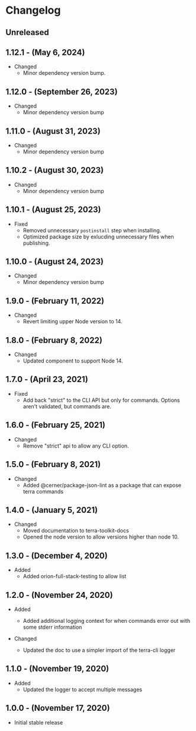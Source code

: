 # Changelog

## Unreleased

## 1.12.1 - (May 6, 2024)

* Changed
  * Minor dependency version bump.

## 1.12.0 - (September 26, 2023)

* Changed
  * Minor dependency version bump

## 1.11.0 - (August 31, 2023)

* Changed
  * Minor dependency version bump

## 1.10.2 - (August 30, 2023)

* Changed
  * Minor dependency version bump

## 1.10.1 - (August 25, 2023)

* Fixed
  * Removed unnecessary `postinstall` step when installing.
  * Optimized package size by exlucding unnecessary files when publishing.

## 1.10.0 - (August 24, 2023)

* Changed
  * Minor dependency version bump

## 1.9.0 - (February 11, 2022)

* Changed
  * Revert limiting upper Node version to 14.

## 1.8.0 - (February 8, 2022)

* Changed
  * Updated component to support Node 14.

## 1.7.0 - (April 23, 2021)

* Fixed
  * Add back "strict" to the CLI API but only for commands. Options aren't validated, but commands are.

## 1.6.0 - (February 25, 2021)

* Changed
  * Remove "strict" api to allow any CLI option.

## 1.5.0 - (February 8, 2021)

* Changed
  * Added @cerner/package-json-lint as a package that can expose terra commands

## 1.4.0 - (January 5, 2021)

* Changed
  * Moved documentation to terra-toolkit-docs
  * Opened the node version to allow versions higher than node 10.

## 1.3.0 - (December 4, 2020)

* Added
  * Added orion-full-stack-testing to allow list

## 1.2.0 - (November 24, 2020)

* Added
  * Added additional logging context for when commands error out with some stderr information

* Changed
  * Updated the doc to use a simpler import of the terra-cli logger

## 1.1.0 - (November 19, 2020)

* Added
  * Updated the logger to accept multiple messages

## 1.0.0 - (November 17, 2020)

* Initial stable release
